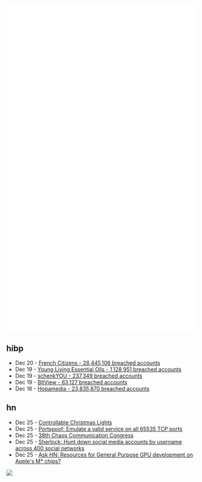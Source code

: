 ![Metrics](https://raw.githubusercontent.com/phixion/phixion/master/metrics.svg)

## hibp

<!--
for https://github.com/phixion/phixion/blob/main/.github/workflows/feeds.yml
-->
<!--START_SECTION:haveibeenpwnd-->
- Dec 20 - [French Citizens - 28,445,106 breached accounts](https://haveibeenpwned.com/PwnedWebsites#FrenchCitizens)
- Dec 19 - [Young Living Essential Oils - 1,128,951 breached accounts](https://haveibeenpwned.com/PwnedWebsites#YoungLivingEssentialOils)
- Dec 19 - [schenkYOU - 237,349 breached accounts](https://haveibeenpwned.com/PwnedWebsites#schenkYOU)
- Dec 19 - [BitView - 63,127 breached accounts](https://haveibeenpwned.com/PwnedWebsites#BitView)
- Dec 16 - [Hopamedia - 23,835,870 breached accounts](https://haveibeenpwned.com/PwnedWebsites#Hopamedia)
<!--END_SECTION:haveibeenpwnd-->

## hn

<!--
for https://github.com/phixion/phixion/blob/main/.github/workflows/feeds.yml
-->
<!--START_SECTION:hn-->
- Dec 25 - [Controllable Christmas Lights](http://mathlin.co.uk/)
- Dec 25 - [Portspoof: Emulate a valid service on all 65535 TCP ports](https://github.com/drk1wi/portspoof)
- Dec 25 - [38th Chaos Communication Congress](https://events.ccc.de/congress/2024/infos/startpage.html)
- Dec 25 - [Sherlock: Hunt down social media accounts by username across 400 social networks](https://sherlockproject.xyz/)
- Dec 25 - [Ask HN: Resources for General Purpose GPU development on Apple's M* chips?](https://news.ycombinator.com/item?id=42509730)
<!--END_SECTION:hn-->

<!--
for https://yhype.me
-->
![](https://hit.yhype.me/github/profile?user_id=13013670)
